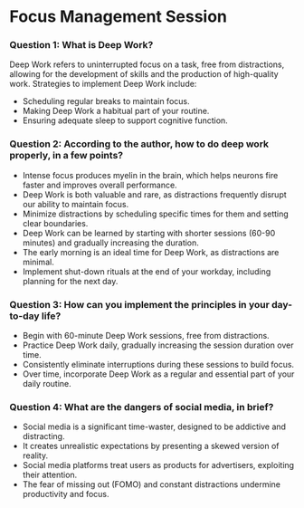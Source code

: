 # Focus Management Session
### Question 1: What is Deep Work?
Deep Work refers to uninterrupted focus on a task, free from distractions, allowing for the development of skills and the production of high-quality work. Strategies to implement Deep Work include:
  - Scheduling regular breaks to maintain focus.
  - Making Deep Work a habitual part of your routine.
  - Ensuring adequate sleep to support cognitive function.

### Question 2: According to the author, how to do deep work properly, in a few points?
  - Intense focus produces myelin in the brain, which helps neurons fire faster and improves overall performance.
  - Deep Work is both valuable and rare, as distractions frequently disrupt our ability to maintain focus.
  - Minimize distractions by scheduling specific times for them and setting clear boundaries.
  - Deep Work can be learned by starting with shorter sessions (60-90 minutes) and gradually increasing the duration.
  - The early morning is an ideal time for Deep Work, as distractions are minimal.
  - Implement shut-down rituals at the end of your workday, including planning for the next day.

### Question 3: How can you implement the principles in your day-to-day life?
  - Begin with 60-minute Deep Work sessions, free from distractions.
  - Practice Deep Work daily, gradually increasing the session duration over time.
  - Consistently eliminate interruptions during these sessions to build focus.
  - Over time, incorporate Deep Work as a regular and essential part of your daily routine.

### Question 4: What are the dangers of social media, in brief?
  - Social media is a significant time-waster, designed to be addictive and distracting.
  - It creates unrealistic expectations by presenting a skewed version of reality.
  - Social media platforms treat users as products for advertisers, exploiting their attention.
  - The fear of missing out (FOMO) and constant distractions undermine productivity and focus.
